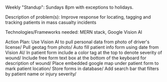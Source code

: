 Weekly "Standup": Sundays 8pm with exceptions to holidays.


Description of problem(s): Improve response for locating, tagging and tracking patients in mass casualty incidents

Technologies/Frameworks needed: MERN stack, Google Vision AI

Action Plan: 	Use Vision AI to pull personal data from photo of driver's license/
                Pull geotag from photo/
                Auto fill patient info form using date from Vision AI/
                In patient form include a color tag at the top to denote severity of wound/
                Include free form text box at the bottom of the keyboard for description of wound/
                Place embedded google map under patient form to mark patient location/
                Store forms in database/
                Add search bar that filters by patient name or injury severity/


